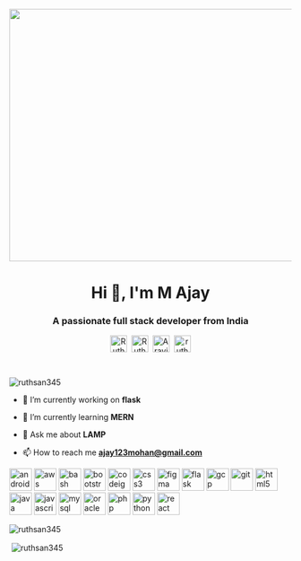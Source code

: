 
<div>
  <center>&nbsp;&nbsp;&nbsp;&nbsp;&nbsp;&nbsp;&nbsp;&nbsp;&nbsp;&nbsp;&nbsp;&nbsp;&nbsp;&nbsp;&nbsp;&nbsp;&nbsp;&nbsp;&nbsp;&nbsp;&nbsp;&nbsp;&nbsp;&nbsp;<img src="https://i.pinimg.com/originals/e1/f3/41/e1f3413bf5036045713341394f617225.gif" height = "450" width="700" align="center"></center>
</div>
<h1 align="center">Hi 👋, I'm M Ajay</h1>
<h3 align="center">A passionate full stack developer from India</h3>
<p align="center">
<a href="https://linkedin.com/in/ruthsan-r-9948b8176/" target="blank" ><img align="center" alt="Ruthsan | LinkedIn" width="30px" height="30" src="https://github.com/TheDudeThatCode/TheDudeThatCode/raw/master/Assets/Linkedin.svg" style="max-width:100%;"></a>&nbsp;
<a href="https://www.instagram.com/ruthsan_r_jeyabal/" target="blank" ><img align="center" alt="Ruthsan | Instagram" width="30px" height="30" src="https://github.com/TheDudeThatCode/TheDudeThatCode/raw/master/Assets/Instagram.svg" style="max-width:100%;"></a>&nbsp;
 <a href="https://twitter.com/ruthsan_r/" target="blank" ><img align="center" alt="Aravind | Twitter" width="30px" height="30" src="https://github.com/TheDudeThatCode/TheDudeThatCode/raw/master/Assets/Twitter.svg" style="max-width:100%;"></a>&nbsp;
  <a href="https://stackoverflow.com/users/ruthsan r" target="blank"><img align="center" src="https://cdn.jsdelivr.net/npm/simple-icons@3.0.1/icons/stackoverflow.svg" alt="ruthsan r" height="30" width="30" /></a>
  </p>
  &nbsp;
<p align="left"> <img src="https://komarev.com/ghpvc/?username=ruthsan345" alt="ruthsan345" /> </p>

- 🔭 I’m currently working on **flask**

- 🌱 I’m currently learning **MERN**

- 💬 Ask me about **LAMP**

- 📫 How to reach me **ajay123mohan@gmail.com**

<p align="left"><img src="https://devicons.github.io/devicon/devicon.git/icons/android/android-original-wordmark.svg" alt="android" width="40" height="40"/> <img src="https://devicons.github.io/devicon/devicon.git/icons/amazonwebservices/amazonwebservices-original-wordmark.svg" alt="aws" width="40" height="40"/> <img src="https://www.vectorlogo.zone/logos/gnu_bash/gnu_bash-icon.svg" alt="bash" width="40" height="40"/> <img src="https://devicons.github.io/devicon/devicon.git/icons/bootstrap/bootstrap-plain.svg" alt="bootstrap" width="40" height="40"/> <img src="https://cdn.worldvectorlogo.com/logos/codeigniter.svg" alt="codeigniter" width="40" height="40"/> <img src="https://devicons.github.io/devicon/devicon.git/icons/css3/css3-original-wordmark.svg" alt="css3" width="40" height="40"/> <img src="https://www.vectorlogo.zone/logos/figma/figma-icon.svg" alt="figma" width="40" height="40"/> <img src="https://www.vectorlogo.zone/logos/pocoo_flask/pocoo_flask-icon.svg" alt="flask" width="40" height="40"/> <img src="https://www.vectorlogo.zone/logos/google_cloud/google_cloud-icon.svg" alt="gcp" width="40" height="40"/> <img src="https://www.vectorlogo.zone/logos/git-scm/git-scm-icon.svg" alt="git" width="40" height="40"/> <img src="https://devicons.github.io/devicon/devicon.git/icons/html5/html5-original-wordmark.svg" alt="html5" width="40" height="40"/> <img src="https://devicons.github.io/devicon/devicon.git/icons/java/java-original-wordmark.svg" alt="java" width="40" height="40"/> <img src="https://devicons.github.io/devicon/devicon.git/icons/javascript/javascript-original.svg" alt="javascript" width="40" height="40"/> <img src="https://devicons.github.io/devicon/devicon.git/icons/mysql/mysql-original-wordmark.svg" alt="mysql" width="40" height="40"/> <img src="https://devicons.github.io/devicon/devicon.git/icons/oracle/oracle-original.svg" alt="oracle" width="40" height="40"/> <img src="https://devicons.github.io/devicon/devicon.git/icons/php/php-original.svg" alt="php" width="40" height="40"/> <img src="https://devicons.github.io/devicon/devicon.git/icons/python/python-original.svg" alt="python" width="40" height="40"/> <img src="https://devicons.github.io/devicon/devicon.git/icons/react/react-original-wordmark.svg" alt="react" width="40" height="40"/></p>

<p><img align="center" src="https://github-readme-stats.vercel.app/api/top-langs/?username=ruthsan345&layout=compact&hide=html" alt="ruthsan345" /></p>

<p>&nbsp;<img align="center" src="https://github-readme-stats.vercel.app/api?username=ruthsan345&show_icons=true" alt="ruthsan345" /></p>

<p align="center">



</p>
